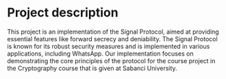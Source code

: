 # Project description
This project is an implementation of the Signal Protocol, aimed at providing essential features like forward secrecy and deniability. The Signal Protocol is known for its robust security measures and is implemented in various applications, including WhatsApp. Our implementation focuses on demonstrating the core principles of the protocol for the course project in the Cryptography course that is given at Sabanci University.

